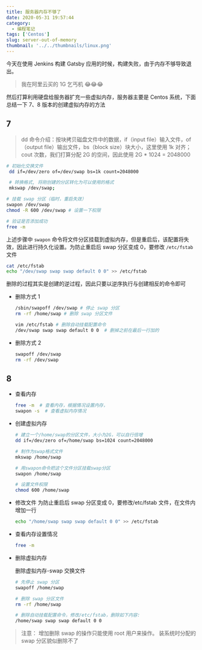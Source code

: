 ```yaml
---
title: 服务器内存不够了
date: 2020-05-31 19:57:44
category:
  - 编程笔记
tags: ['Centos']
slug: server-out-of-memory
thumbnail: '../../thumbnails/linux.png'
---
```


今天在使用 Jenkins 构建 Gatsby 应用的时候，构建失败，由于内存不够导致退出。

> 我在阿里云买的 1G 乞丐机 😂😂😂

然后打算利用硬盘给服务器扩充一些虚拟内存，服务器主要是 Centos 系统，下面总结一下 7、8 版本的创建虚拟内存的方法

## 7

> dd 命令介绍：按块拷贝磁盘文件中的数据，if（input file）输入文件，of（output file）输出文件，bs（block size）块大小，这里使用 1k 对齐；cout 次数，我们打算分配 2G 的空间，因此使用 2G \* 1024 = 2048000

```bash
# 初始化交换文件
 dd if=/dev/zero of=/dev/swap bs=1k count=2048000

 # 转换格式, 将刚创建的分区转化为可以使用的格式
 mkswap /dev/swap;

# 挂载 swap 分区（临时，重启失效）
swapon /dev/swap
chmod -R 600 /dev/swap # 设置一下权限

# 验证是否添加成功
free -m
```

上述步骤中 `swapon` 命令将文件分区挂载到虚拟内存，但是重启后，该配置将失效，因此进行持久化设置。为防止重启后 swap 分区变成 0，要修改 `/etc/fstab` 文件

```bash
cat /etc/fstab
echo "/dev/swap swap swap default 0 0" >> /etc/fstab
```

删除的过程其实是创建的逆过程，因此只要以逆序执行与创建相反的命令即可

- 删除方式 1

  ```bash
  /sbin/swapoff /dev/swap # 停止 swap 分区
  rm -rf /home/swap # 删除 swap 分区文件

  vim /etc/fstab # 删除自动挂载配置命令
  /dev/swap swap swap default 0 0  # 删掉之前在最后一行加的
  ```

- 删除方式 2

  ```bash
  swapoff /dev/swap
  rm -rf /dev/swap
  ```

## 8

- 查看内存

  ```bash
  free -m  # 查看内存，根据情况设置内存，
  swapon -s  # 查看虚拟内存情况
  ```

- 创建虚拟内存

  ```bash
  # 建立一个/home/swap的分区文件，大小为2G，可以自行倍增
  dd if=/dev/zero of=/home/swap bs=1024 count=2048000

  # 制作为swap格式文件
  mkswap /home/swap

  # 用swapon命令把这个文件分区挂载swap分区
  swapon /home/swap

  # 设置文件权限
  chmod 600 /home/swap
  ```

- 修改文件
  为防止重启后 swap 分区变成 0，要修改/etc/fstab 文件，在文件内增加一行

  ```bash
  echo "/home/swap swap swap default 0 0" >> /etc/fstab
  ```

- 查看内存设置情况

  ```bash
  free -m
  ```

- 删除虚拟内存

  删除虚拟内存-swap 交换文件

  ```bash
  # 先停止 swap 分区
  swapoff /home/swap

  # 删除 swap 分区文件
  rm -rf /home/swap

  # 删除自动挂载配置命令，修改/etc/fstab，删除如下内容:
  /home/swap swap swap default 0 0
  ```

> 注意：
> 增加删除 swap 的操作只能使用 root 用户来操作。
> 装系统时分配的 swap 分区貌似删除不了
